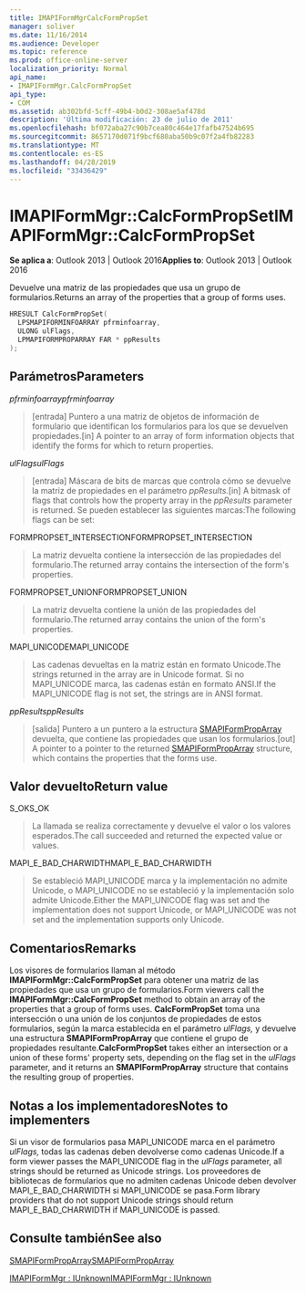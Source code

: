 ```yaml
---
title: IMAPIFormMgrCalcFormPropSet
manager: soliver
ms.date: 11/16/2014
ms.audience: Developer
ms.topic: reference
ms.prod: office-online-server
localization_priority: Normal
api_name:
- IMAPIFormMgr.CalcFormPropSet
api_type:
- COM
ms.assetid: ab302bfd-5cff-49b4-b0d2-308ae5af478d
description: 'Última modificación: 23 de julio de 2011'
ms.openlocfilehash: bf072aba27c90b7cea80c464e17fafb47524b695
ms.sourcegitcommit: 8657170d071f9bcf680aba50b9c07f2a4fb82283
ms.translationtype: MT
ms.contentlocale: es-ES
ms.lasthandoff: 04/28/2019
ms.locfileid: "33436429"
---
```

# <a name="imapiformmgrcalcformpropset"></a><span data-ttu-id="af282-103">IMAPIFormMgr::CalcFormPropSet</span><span class="sxs-lookup"><span data-stu-id="af282-103">IMAPIFormMgr::CalcFormPropSet</span></span>

  
  
<span data-ttu-id="af282-104">**Se aplica a**: Outlook 2013 | Outlook 2016</span><span class="sxs-lookup"><span data-stu-id="af282-104">**Applies to**: Outlook 2013 | Outlook 2016</span></span> 
  
<span data-ttu-id="af282-105">Devuelve una matriz de las propiedades que usa un grupo de formularios.</span><span class="sxs-lookup"><span data-stu-id="af282-105">Returns an array of the properties that a group of forms uses.</span></span>
  
```cpp
HRESULT CalcFormPropSet(
  LPSMAPIFORMINFOARRAY pfrminfoarray,
  ULONG ulFlags,
  LPMAPIFORMPROPARRAY FAR * ppResults
);
```

## <a name="parameters"></a><span data-ttu-id="af282-106">Parámetros</span><span class="sxs-lookup"><span data-stu-id="af282-106">Parameters</span></span>

 <span data-ttu-id="af282-107">_pfrminfoarray_</span><span class="sxs-lookup"><span data-stu-id="af282-107">_pfrminfoarray_</span></span>
  
> <span data-ttu-id="af282-108">[entrada] Puntero a una matriz de objetos de información de formulario que identifican los formularios para los que se devuelven propiedades.</span><span class="sxs-lookup"><span data-stu-id="af282-108">[in] A pointer to an array of form information objects that identify the forms for which to return properties.</span></span>
    
 <span data-ttu-id="af282-109">_ulFlags_</span><span class="sxs-lookup"><span data-stu-id="af282-109">_ulFlags_</span></span>
  
> <span data-ttu-id="af282-110">[entrada] Máscara de bits de marcas que controla cómo se devuelve la matriz de propiedades en el parámetro _ppResults._</span><span class="sxs-lookup"><span data-stu-id="af282-110">[in] A bitmask of flags that controls how the property array in the  _ppResults_ parameter is returned.</span></span> <span data-ttu-id="af282-111">Se pueden establecer las siguientes marcas:</span><span class="sxs-lookup"><span data-stu-id="af282-111">The following flags can be set:</span></span> 
    
<span data-ttu-id="af282-112">FORMPROPSET_INTERSECTION</span><span class="sxs-lookup"><span data-stu-id="af282-112">FORMPROPSET_INTERSECTION</span></span> 
  
> <span data-ttu-id="af282-113">La matriz devuelta contiene la intersección de las propiedades del formulario.</span><span class="sxs-lookup"><span data-stu-id="af282-113">The returned array contains the intersection of the form's properties.</span></span>
    
<span data-ttu-id="af282-114">FORMPROPSET_UNION</span><span class="sxs-lookup"><span data-stu-id="af282-114">FORMPROPSET_UNION</span></span> 
  
> <span data-ttu-id="af282-115">La matriz devuelta contiene la unión de las propiedades del formulario.</span><span class="sxs-lookup"><span data-stu-id="af282-115">The returned array contains the union of the form's properties.</span></span>
    
<span data-ttu-id="af282-116">MAPI_UNICODE</span><span class="sxs-lookup"><span data-stu-id="af282-116">MAPI_UNICODE</span></span> 
  
> <span data-ttu-id="af282-117">Las cadenas devueltas en la matriz están en formato Unicode.</span><span class="sxs-lookup"><span data-stu-id="af282-117">The strings returned in the array are in Unicode format.</span></span> <span data-ttu-id="af282-118">Si no MAPI_UNICODE marca, las cadenas están en formato ANSI.</span><span class="sxs-lookup"><span data-stu-id="af282-118">If the MAPI_UNICODE flag is not set, the strings are in ANSI format.</span></span>
    
 <span data-ttu-id="af282-119">_ppResults_</span><span class="sxs-lookup"><span data-stu-id="af282-119">_ppResults_</span></span>
  
> <span data-ttu-id="af282-120">[salida] Puntero a un puntero a la estructura [SMAPIFormPropArray](smapiformproparray.md) devuelta, que contiene las propiedades que usan los formularios.</span><span class="sxs-lookup"><span data-stu-id="af282-120">[out] A pointer to a pointer to the returned [SMAPIFormPropArray](smapiformproparray.md) structure, which contains the properties that the forms use.</span></span> 
    
## <a name="return-value"></a><span data-ttu-id="af282-121">Valor devuelto</span><span class="sxs-lookup"><span data-stu-id="af282-121">Return value</span></span>

<span data-ttu-id="af282-122">S_OK</span><span class="sxs-lookup"><span data-stu-id="af282-122">S_OK</span></span> 
  
> <span data-ttu-id="af282-123">La llamada se realiza correctamente y devuelve el valor o los valores esperados.</span><span class="sxs-lookup"><span data-stu-id="af282-123">The call succeeded and returned the expected value or values.</span></span>
    
<span data-ttu-id="af282-124">MAPI_E_BAD_CHARWIDTH</span><span class="sxs-lookup"><span data-stu-id="af282-124">MAPI_E_BAD_CHARWIDTH</span></span> 
  
> <span data-ttu-id="af282-125">Se estableció MAPI_UNICODE marca y la implementación no admite Unicode, o MAPI_UNICODE no se estableció y la implementación solo admite Unicode.</span><span class="sxs-lookup"><span data-stu-id="af282-125">Either the MAPI_UNICODE flag was set and the implementation does not support Unicode, or MAPI_UNICODE was not set and the implementation supports only Unicode.</span></span>
    
## <a name="remarks"></a><span data-ttu-id="af282-126">Comentarios</span><span class="sxs-lookup"><span data-stu-id="af282-126">Remarks</span></span>

<span data-ttu-id="af282-127">Los visores de formularios llaman al método **IMAPIFormMgr::CalcFormPropSet** para obtener una matriz de las propiedades que usa un grupo de formularios.</span><span class="sxs-lookup"><span data-stu-id="af282-127">Form viewers call the **IMAPIFormMgr::CalcFormPropSet** method to obtain an array of the properties that a group of forms uses.</span></span> <span data-ttu-id="af282-128">**CalcFormPropSet** toma una intersección o una unión de los conjuntos de propiedades de estos formularios, según la marca establecida en el parámetro  _ulFlags,_ y devuelve una estructura **SMAPIFormPropArray** que contiene el grupo de propiedades resultante.</span><span class="sxs-lookup"><span data-stu-id="af282-128">**CalcFormPropSet** takes either an intersection or a union of these forms' property sets, depending on the flag set in the  _ulFlags_ parameter, and it returns an **SMAPIFormPropArray** structure that contains the resulting group of properties.</span></span> 
  
## <a name="notes-to-implementers"></a><span data-ttu-id="af282-129">Notas a los implementadores</span><span class="sxs-lookup"><span data-stu-id="af282-129">Notes to implementers</span></span>

<span data-ttu-id="af282-130">Si un visor de formularios pasa MAPI_UNICODE marca en el parámetro  _ulFlags,_ todas las cadenas deben devolverse como cadenas Unicode.</span><span class="sxs-lookup"><span data-stu-id="af282-130">If a form viewer passes the MAPI_UNICODE flag in the  _ulFlags_ parameter, all strings should be returned as Unicode strings.</span></span> <span data-ttu-id="af282-131">Los proveedores de bibliotecas de formularios que no admiten cadenas Unicode deben devolver MAPI_E_BAD_CHARWIDTH si MAPI_UNICODE se pasa.</span><span class="sxs-lookup"><span data-stu-id="af282-131">Form library providers that do not support Unicode strings should return MAPI_E_BAD_CHARWIDTH if MAPI_UNICODE is passed.</span></span> 
  
## <a name="see-also"></a><span data-ttu-id="af282-132">Consulte también</span><span class="sxs-lookup"><span data-stu-id="af282-132">See also</span></span>



[<span data-ttu-id="af282-133">SMAPIFormPropArray</span><span class="sxs-lookup"><span data-stu-id="af282-133">SMAPIFormPropArray</span></span>](smapiformproparray.md)
  
[<span data-ttu-id="af282-134">IMAPIFormMgr : IUnknown</span><span class="sxs-lookup"><span data-stu-id="af282-134">IMAPIFormMgr : IUnknown</span></span>](imapiformmgriunknown.md)

